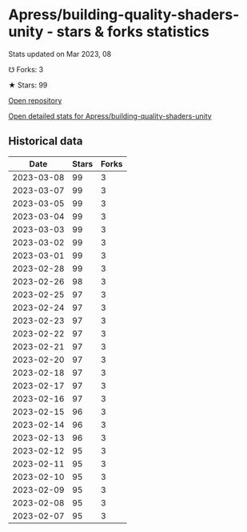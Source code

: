 # Apress/building-quality-shaders-unity - stars & forks statistics

Stats updated on Mar 2023, 08

☋ Forks: 3

★ Stars: 99

[Open repository](https://github.com/Apress/building-quality-shaders-unity)

[Open detailed stats for Apress/building-quality-shaders-unity](https://reviewgithub.com/rep/Apress/building-quality-shaders-unity)

## Historical data
| Date | Stars | Forks |
|------|-------|-------|
| 2023-03-08 | 99 | 3 | 
| 2023-03-07 | 99 | 3 | 
| 2023-03-05 | 99 | 3 | 
| 2023-03-04 | 99 | 3 | 
| 2023-03-03 | 99 | 3 | 
| 2023-03-02 | 99 | 3 | 
| 2023-03-01 | 99 | 3 | 
| 2023-02-28 | 99 | 3 | 
| 2023-02-26 | 98 | 3 | 
| 2023-02-25 | 97 | 3 | 
| 2023-02-24 | 97 | 3 | 
| 2023-02-23 | 97 | 3 | 
| 2023-02-22 | 97 | 3 | 
| 2023-02-21 | 97 | 3 | 
| 2023-02-20 | 97 | 3 | 
| 2023-02-18 | 97 | 3 | 
| 2023-02-17 | 97 | 3 | 
| 2023-02-16 | 97 | 3 | 
| 2023-02-15 | 96 | 3 | 
| 2023-02-14 | 96 | 3 | 
| 2023-02-13 | 96 | 3 | 
| 2023-02-12 | 95 | 3 | 
| 2023-02-11 | 95 | 3 | 
| 2023-02-10 | 95 | 3 | 
| 2023-02-09 | 95 | 3 | 
| 2023-02-08 | 95 | 3 | 
| 2023-02-07 | 95 | 3 | 

